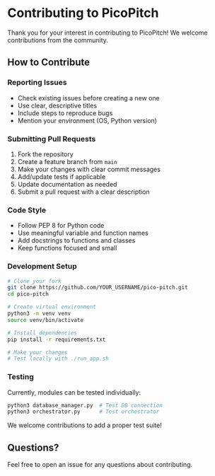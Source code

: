 # Contributing to PicoPitch

Thank you for your interest in contributing to PicoPitch! We welcome contributions from the community.

## How to Contribute

### Reporting Issues

- Check existing issues before creating a new one
- Use clear, descriptive titles
- Include steps to reproduce bugs
- Mention your environment (OS, Python version)

### Submitting Pull Requests

1. Fork the repository
2. Create a feature branch from `main`
3. Make your changes with clear commit messages
4. Add/update tests if applicable
5. Update documentation as needed
6. Submit a pull request with a clear description

### Code Style

- Follow PEP 8 for Python code
- Use meaningful variable and function names
- Add docstrings to functions and classes
- Keep functions focused and small

### Development Setup

```bash
# Clone your fork
git clone https://github.com/YOUR_USERNAME/pico-pitch.git
cd pico-pitch

# Create virtual environment
python3 -m venv venv
source venv/bin/activate

# Install dependencies
pip install -r requirements.txt

# Make your changes
# Test locally with ./run_app.sh
```

### Testing

Currently, modules can be tested individually:
```bash
python3 database_manager.py  # Test DB connection
python3 orchestrator.py      # Test orchestrator
```

We welcome contributions to add a proper test suite!

## Questions?

Feel free to open an issue for any questions about contributing.